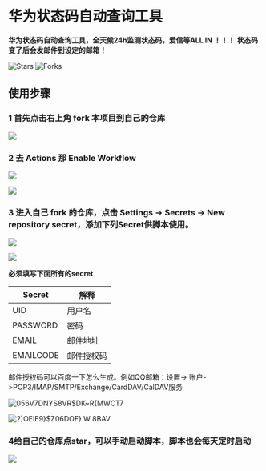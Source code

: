# 华为状态码自动查询工具
**华为状态码自动查询工具，全天候24h监测状态码，爱信等ALL IN ！！！**
**状态码变了后会发邮件到设定的邮箱！**

![Stars](https://img.shields.io/github/stars/zgzhengSEU/HWStatusCodeAutoQuery.svg)
![Forks](https://img.shields.io/github/forks/zgzhengSEU/HWStatusCodeAutoQuery.svg)

## 使用步骤

### 1 首先点击右上角 fork 本项目到自己的仓库
  
  ![](https://cdn.jsdelivr.net/gh/zgzhengSEU/imagebed/Image/202211102351300.png)

### 2 去 Actions 那 Enable Workflow

![](https://cdn.jsdelivr.net/gh/zgzhengSEU/imagebed/Image/202211102359648.png)

![](https://cdn.jsdelivr.net/gh/zgzhengSEU/imagebed/Image/202211110000533.png)

### 3 进入自己 fork 的仓库，点击 Settings -> Secrets -> New repository secret，添加下列Secret供脚本使用。

![](https://cdn.jsdelivr.net/gh/zgzhengSEU/imagebed/Image/202211110006864.png)

![](https://cdn.jsdelivr.net/gh/zgzhengSEU/imagebed/Image/202211110007092.png)

**必须填写下面所有的secret**

| Secret     | 解释                                                         |
| ---------- | ------------------------------------------------------------ |
| UID        | 用户名                                                       |
| PASSWORD   | 密码                                                         |
| EMAIL      | 邮件地址                                                     |
| EMAILCODE  | 邮件授权码                                                   |

邮件授权码可以百度一下怎么生成。例如QQ邮箱：设置-> 账户->POP3/IMAP/SMTP/Exchange/CardDAV/CalDAV服务

![056V7DNYS8VR$DK~R{MWCT7](https://user-images.githubusercontent.com/62554593/201148676-796927c2-2e98-4208-8763-ca5bbefbf902.png)

![2)OEIE9}$Z06DOF} W 8BAV](https://user-images.githubusercontent.com/62554593/201148533-27fb2038-8588-49de-97b0-dac2f86d9565.png)


### 4给自己的仓库点star，可以手动启动脚本，脚本也会每天定时启动

![](https://cdn.jsdelivr.net/gh/zgzhengSEU/imagebed/Image/202211110003041.png)

